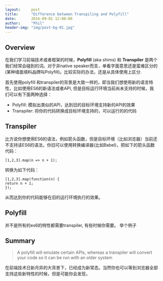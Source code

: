 ```yaml
---
layout:     post
title:      "Difference between Transpiling and Polyfill"
date:       2016-09-01 12:00:00
author:     "Phil"
header-img: "img/post-bg-01.jpg"
---
```


## Overview
在我们学习前端技术或者框架的时候，**Polyfill** (aka shims) 和 **Transpiler**
是两个我们经常会碰到的词。对于非native speaker而言，单看字面意思还是蛮难区分的 (某种墙面填料品牌叫Polyfill)。比较实际的办法，还是从具体使用上区分.

首先使用polyfill 和transpiler的背景是大致一样的，即当我们想使用新的语言特性，比如使用ES6的新语法或者API, 但是目标运行环境当前尚未支持的时候，我们可以有下面两种选择：

* Polyfill: 模拟出类似的API，达到旧的目标环境支持新的API的效果
* Transpiler: 将你的代码转换成目标环境支持的，可以运行的的代码

## Transpiler

比方说你想使用ES6的语法，例如箭头函数，但是目标环境（比如浏览器）当前还不支持该ES6的语法，你旧可以使用转换编译器(比如Babel)，把如下的箭头函数代码：

    [1,2,3].map(n => n + 1);

转换为如下代码：

    [1,2,3].map(function(n) {
    return n + 1;
    });

从而达到你的代码能够在旧的运行环境执行的效果。

## Polyfill

并不是所有的es6的特性都需要transpiler, 有些时候你需要。
举个例子

## Summary

>A polyfill will emulate certain APIs, whereas a transpiler will convert your code so it can be run with an older system

在前端技术日新月异的大背景下，已经成为新常态。当然你也可以等到浏览器全部支持这些新特性的时候，但是可能你会发现，
